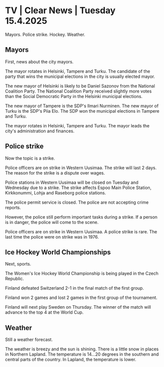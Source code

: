 # TV \| Clear News \| Tuesday 15.4.2025

Mayors. Police strike. Hockey. Weather.

## Mayors

First, news about the city mayors.

The mayor rotates in Helsinki, Tampere and Turku. The candidate of the party that wins the municipal elections in the city is usually elected mayor.

The new mayor of Helsinki is likely to be Daniel Sazonov from the National Coalition Party. The National Coalition Party received slightly more votes than the Social Democratic Party in the Helsinki municipal elections.

The new mayor of Tampere is the SDP's Ilmari Nurminen. The new mayor of Turku is the SDP's Piia Elo. The SDP won the municipal elections in Tampere and Turku.

The mayor rotates in Helsinki, Tampere and Turku. The mayor leads the city's administration and finances.

## Police strike

Now the topic is a strike.

Police officers are on strike in Western Uusimaa. The strike will last 2 days. The reason for the strike is a dispute over wages.

Police stations in Western Uusimaa will be closed on Tuesday and Wednesday due to a strike. The strike affects Espoo Main Police Station, Kirkkonummi, Lohja and Raseborg police stations.

The police permit service is closed. The police are not accepting crime reports.

However, the police still perform important tasks during a strike. If a person is in danger, the police will come to the scene.

Police officers are on strike in Western Uusimaa. A police strike is rare. The last time the police were on strike was in 1976.

## Ice Hockey World Championships

Next, sports.

The Women's Ice Hockey World Championship is being played in the Czech Republic.

Finland defeated Switzerland 2-1 in the final match of the first group.

Finland won 2 games and lost 2 games in the first group of the tournament.

Finland will next play Sweden on Thursday. The winner of the match will advance to the top 4 at the World Cup.

## Weather

Still a weather forecast.

The weather is breezy and the sun is shining. There is a little snow in places in Northern Lapland. The temperature is 14...20 degrees in the southern and central parts of the country. In Lapland, the temperature is lower.
